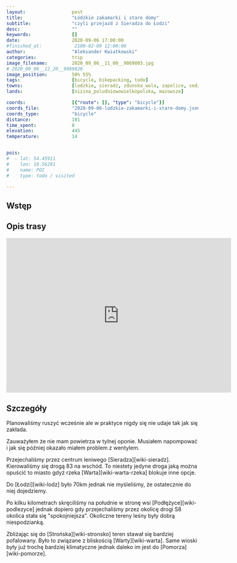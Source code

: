 ```yaml
---
layout:                 post
title:                  "Łódzkie zakamarki i stare domy"
subtitle:               "czyli przejazd z Sieradza do Łodzi"
desc:                   ""
keywords:               []
date:                   2020-09-06 17:00:00
#finished_at:            2100-02-09 12:00:00
author:                 "Aleksander Kwiatkowski"
categories:             trip
image_filename:         2020_09_06__11_00__9069803.jpg
# 2020_09_06__12_20__9069820
image_position:         50% 55%
tags:                   [bicycle, bikepacking, todo]
towns:                  [lodzkie, sieradz, zdunska_wola, zapolice, sedziejowice, buczek, lask, dobron, dlutow, tuszyn, rzgow, brojce, lodz]
lands:                  [nizina_poludniowowielkopolska, mazowsze]

coords:                 [{"route": [], "type": "bicycle"}]
coords_file:            "2020-09-06-lodzkie-zakamarki-i-stare-domy.json"
coords_type:            "bicycle"
distance:               101
time_spent:             8
elevation:              445
temperature:            14


pois:
#  - lat: 54.45911
#    lon: 18.56281
#    name: POI
#    type: todo / visited

---
```



## Wstęp

## Opis trasy

<iframe height='405' width='590' frameborder='0' allowtransparency='true' scrolling='no' src='https://www.strava.com/activities/4021067262/embed/590e2417595019b46602533dffd30fb42ad5a970'></iframe>

## Szczegóły

Planowaliśmy ruszyć wcześnie ale w praktyce nigdy się nie udaje tak jak się
zakłada.

Zauważyłem że nie mam powietrza w tylnej oponie. Musiałem napompować i jak się
później okazało miałem problem z wentylem.

Przejechaliśmy przez centrum leniwego [Sieradza][wiki-sieradz]. Kierowaliśmy się
drogą 83 na wschód. To niestety jedyne droga jaką można opuścić
to miasto gdyż rzeka [Warta][wiki-warta-rzeka] blokuje inne opcje.

Do [Łodzi][wiki-lodz] było 70km jednak nie myśleliśmy, że ostatecznie do niej dojedziemy.

Po kilku kilometrach skręciliśmy na południe w stronę wsi [Podłężyce][wiki-podlezyce]
jednak dopiero gdy przejechaliśmy przez okolicę drogi S8 okolica stała się
"spokojniejsza". Okoliczne tereny leśny były dobrą niespodzianką.

Zbliżając się do [Strońska][wiki-stronsko] teren stawał się bardziej pofalowany.
Było to związane z bliskością [Warty][wiki-warta]. Same wioski były już
trochę bardziej klimatyczne jednak daleko im jest do
[Pomorza][wiki-pomorze].
